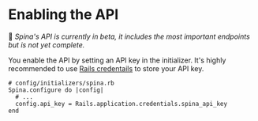 # Enabling the API

🚧 _Spina's API is currently in beta, it includes the most important endpoints but is not yet complete._

You enable the API by setting an API key in the initializer. It's highly recommended to use [Rails credentails](https://guides.rubyonrails.org/security.html#custom-credentials) to store your API key.

```
# config/initializers/spina.rb
Spina.configure do |config|
  # ...
  config.api_key = Rails.application.credentials.spina_api_key
end
```